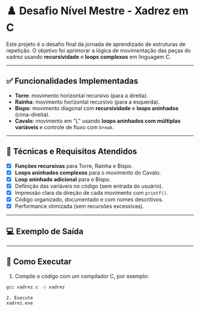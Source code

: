 # ♟️ Desafio Nível Mestre - Xadrez em C

Este projeto é o desafio final da jornada de aprendizado de estruturas de repetição. O objetivo foi aprimorar a lógica de movimentação das peças do xadrez usando **recursividade** e **loops complexos** em linguagem C.

---

## ✅ Funcionalidades Implementadas

- **Torre**: movimento horizontal recursivo (para a direita).
- **Rainha**: movimento horizontal recursivo (para a esquerda).
- **Bispo**: movimento diagonal com **recursividade** e **loops aninhados** (cima-direita).
- **Cavalo**: movimento em "L" usando **loops aninhados com múltiplas variáveis** e controle de fluxo com `break`.

---

## 🧠 Técnicas e Requisitos Atendidos

- [x] **Funções recursivas** para Torre, Rainha e Bispo.
- [x] **Loops aninhados complexos** para o movimento do Cavalo.
- [x] **Loop aninhado adicional** para o Bispo.
- [x] Definição das variáveis no código (sem entrada do usuário).
- [x] Impressão clara da direção de cada movimento com `printf()`.
- [x] Código organizado, documentado e com nomes descritivos.
- [x] Performance otimizada (sem recursões excessivas).

---

## 💻 Exemplo de Saída


---

## 🔧 Como Executar

1. Compile o código com um compilador C, por exemplo:

```bash
gcc xadrez.c -o xadrez

2. Execute
xadrez.exe

